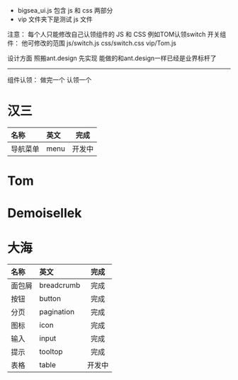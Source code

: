 - bigsea_ui.js 包含 js 和 css 两部分
- vip 文件夹下是测试 js 文件

注意：
每个人只能修改自己认领组件的 JS 和 CSS
例如TOM认领switch 开关组件：
他可修改的范围
js/switch.js
css/switch.css
vip/Tom.js

设计方面 照搬ant.design
先实现
能做的和ant.design一样已经是业界标杆了

---

组件认领： 做完一个 认领一个

# 汉三
|名称|英文|完成|
|:-|:-|:-:|
|导航菜单|menu|开发中|

# Tom

# Demoisellek

# 大海
|名称|英文|完成|
|:-|:-|:-:|
|面包屑|breadcrumb|完成|
|按钮|button|完成|
|分页|pagination|完成|
|图标|icon|完成|
|输入|input|完成|
|提示|tooltop|完成|
|表格|table|开发中|  
